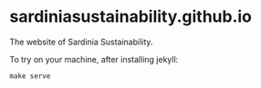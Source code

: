 # sardiniasustainability.github.io

The website of Sardinia Sustainability.

To try on your machine, after installing jekyll:
```
make serve
```
